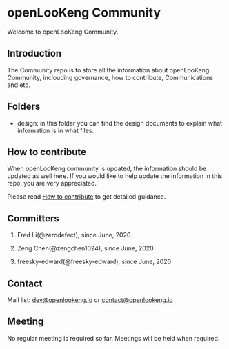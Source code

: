 # openLooKeng Community

Welcome to openLooKeng Community.


## Introduction

The Community repo is to store all the information about openLooKeng Community, inclouding governance, how to contribute, Communications and etc. 

## Folders

- design: in this folder you can find the design documents to explain what information is in what files.


## How to contribute

When openLooKeng community is updated, the information should be updated as well here. If you would like to help update the information in this repo, you are very appreciated. 

Please read [How to contribute](CONTRIBUTING.md) to get detailed guidance.

## Committers

1. Fred Li(@zerodefect), since June, 2020

1. Zeng Chen(@zengchen1024), since June, 2020

1. freesky-edward(@freesky-edward), since June, 2020


## Contact

Mail list: <dev@openlookeng.io>  or  <contact@openlookeng.io>

## Meeting

No regular meeting is required so far. Meetings will be held when required.